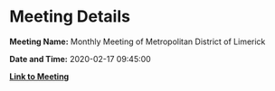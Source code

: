 # Meeting Details

**Meeting Name:** Monthly Meeting of Metropolitan District of Limerick

**Date and Time:** 2020-02-17 09:45:00

**[Link to Meeting](https://www.limerick.ie/council/whats-on/monthly-meeting-metropolitan-district-limerick-59)**
